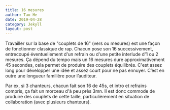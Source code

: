 ```yaml
---
title: 16 mesures
author: Tao He
date: 2019-04-28
category: Jekyll
layout: post
---
```


Travailler sur la base de "couplets de 16" (vers ou mesures) est une façon de fonctionner classique de rap. 
Chacun pose son 16 successivement, entrecoupé éventuellement d'un refrain ou d'une petite interlude d'1 ou 2 mesures.
Ça dépend du tempo mais un 16 mesures dure approximativement 45 secondes, cela permet de produire des couplets équilibrés.
C'est assez long pour développer une idée et assez court pour ne pas ennuyer. C’est en outre une longueur familière pour l’auditeur.

Par ex, si 3 chanteurs, chacun fait son 16 de 45s, et intro et refrains compris, ça fait un morceau d'à peu près 3mn.
Il est donc commode de produire des couplets de cette taille, particulièrement en situation de collaboration (avec plusieurs chanteurs).